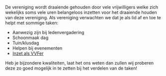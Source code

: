 De vereniging wordt draaiende gehouden door vele vrijwilligers welke zich wekelijks soms vele uren belangeloos inzetten voor het draaiende houden van deze vereniging. Als vereniging verwachten we dat je als lid af en toe te helpt met sommige taken:

* Aanwezig zijn bij ledenvergadering
* Schoonmaak dag
* Tuin/klusdag
* Helpen bij evenementen
* [Inzet als VVFer](../veiligheid/verenigingsveiligheidsfunctionaris.md)

Heb je bijzondere kwaliteiten, laat het ons weten dan zullen wij proberen deze zo goed mogelijk in te zetten bij het verdelen van de taken!